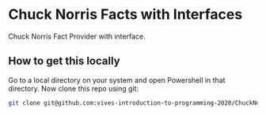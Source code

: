 # Chuck Norris Facts with Interfaces

Chuck Norris Fact Provider with interface.

## How to get this locally

Go to a local directory on your system and open Powershell in that directory. Now clone this repo using git:

```bash
git clone git@github.com:vives-introduction-to-programming-2020/ChuckNorrisFacts.git
```

<!-- This was a really good Demo -->